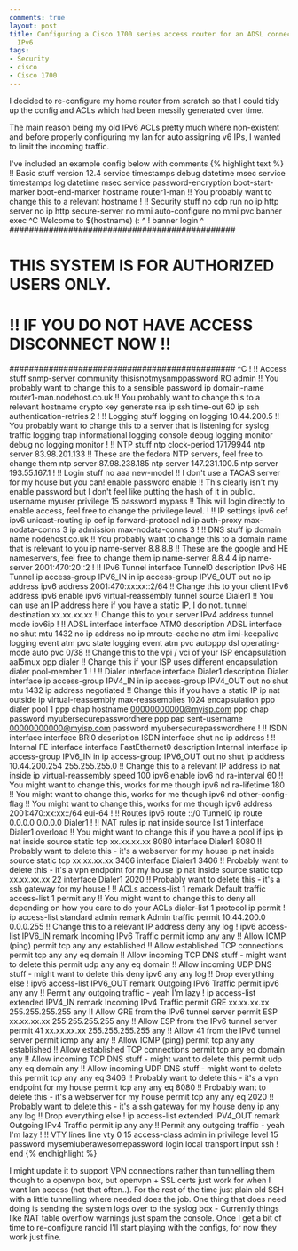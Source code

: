 ```yaml
---
comments: true
layout: post
title: Configuring a Cisco 1700 series access router for an ADSL connection with tunneled
  IPv6
tags:
- Security
- cisco
- Cisco 1700
---
```


I decided to re-configure my home router from scratch so that I could tidy up the config and ACLs which had been messily generated over time.

The main reason being my old IPv6 ACLs pretty much where non-existent and before properly configuring my lan for auto assigning v6 IPs, I wanted to limit the incoming traffic.

I've included an example config below with comments
{% highlight text %}
!! Basic stuff
version 12.4
service timestamps debug datetime msec
service timestamps log datetime msec
service password-encryption
boot-start-marker
boot-end-marker
hostname router1-man !! You probably want to change this to a relevant hostname
!
!! Security stuff
no cdp run
no ip http server
no ip http secure-server
no mmi auto-configure
no mmi pvc
banner exec ^C
Welcome to $(hostname) (:
^
!
banner login ^
##############################################
# THIS SYSTEM IS FOR AUTHORIZED USERS ONLY. #
# !! IF YOU DO NOT HAVE ACCESS DISCONNECT NOW !! #
##############################################
^C
!
!! Access stuff
snmp-server community thisisnotmysnmppassword RO admin !! You probably want to change this to a sensible password
ip domain-name router1-man.nodehost.co.uk !! You probably want to change this to a relevant hostname
crypto key generate rsa
ip ssh time-out 60
ip ssh authentication-retries 2
!
!! Logging stuff
logging on
logging 10.44.200.5 !! You probably want to change this to a server that is listening for syslog traffic
logging trap informational
logging console debug
logging monitor debug
no logging monitor
!
!! NTP stuff
ntp clock-period 17179944
ntp server 83.98.201.133 !! These are the fedora NTP servers, feel free to change them
ntp server 87.98.238.185
ntp server 147.231.100.5
ntp server 193.55.167.1
!
!! Login stuff
no aaa new-model !! I don't use a TACAS server for my house but you can!
enable password enable !! This clearly isn't my enable password but I don't feel like putting the hash of it in public.
username myuser privilege 15 password mypass !! This will login directly to enable access, feel free to change the privilege level.
!
!! IP settings
ipv6 cef
ipv6 unicast-routing
ip cef
ip forward-protocol nd
ip auth-proxy max-nodata-conns 3
ip admission max-nodata-conns 3
!
!! DNS stuff
ip domain name nodehost.co.uk !! You probably want to change this to a domain name that is relevant to you
ip name-server 8.8.8.8 !! These are the google and HE nameservers, feel free to change them
ip name-server 8.8.4.4
ip name-server 2001:470:20::2
!
!! IPv6 Tunnel
interface Tunnel0
 description IPv6 HE Tunnel
 ip access-group IPV6_IN in
 ip access-group IPV6_OUT out
 no ip address
 ipv6 address 2001:470:xx:xx::2/64 !! Change this to your client IPv6 address
 ipv6 enable
 ipv6 virtual-reassembly
 tunnel source Dialer1 !! You can use an IP address here if you have a static IP, I do not.
 tunnel destination xx.xx.xx.xx !! Change this to your server IPv4 address
 tunnel mode ipv6ip
!
!! ADSL interface
interface ATM0
 description ADSL interface
 no shut
 mtu 1432
 no ip address
 no ip mroute-cache
 no atm ilmi-keepalive
 logging event atm pvc state
 logging event atm pvc autoppp
 dsl operating-mode auto
 pvc 0/38 !! Change this to the vpi / vci of your ISP
 encapsulation aal5mux ppp dialer !! Change this if your ISP uses different encapsulation
 dialer pool-member 1
 !
!
!! Dialer interface
interface Dialer1
 description Dialer interface
 ip access-group IPV4_IN in
 ip access-group IPV4_OUT out
 no shut
 mtu 1432
 ip address negotiated !! Change this if you have a static IP
 ip nat outside
 ip virtual-reassembly max-reassemblies 1024
 encapsulation ppp
 dialer pool 1
 ppp chap hostname 00000000000@myisp.com
 ppp chap password myubersecurepasswordhere
 ppp pap sent-username 00000000000@myisp.com password myubersecurepasswordhere
!
!! ISDN interface
interface BRI0
 description ISDN interface
 shut
 no ip address
!
!! Internal FE interface
interface FastEthernet0
 description Internal interface
 ip access-group IPV6_IN in
 ip access-group IPV6_OUT out
 no shut
 ip address 10.44.200.254 255.255.255.0 !! Change this to a relevant IP address
 ip nat inside
 ip virtual-reassembly
 speed 100
 ipv6 enable
 ipv6 nd ra-interval 60 !! You might want to change this, works for me though
 ipv6 nd ra-lifetime 180 !! You might want to change this, works for me though
 ipv6 nd other-config-flag !! You might want to change this, works for me though
 ipv6 address 2001:470:xx:xx::/64 eui-64
!
!! Routes
ipv6 route ::/0 Tunnel0
ip route 0.0.0.0 0.0.0.0 Dialer1
!
!! NAT rules
ip nat inside source list 1 interface Dialer1 overload !! You might want to change this if you have a pool if ips
ip nat inside source static tcp xx.xx.xx.xx 8080 interface Dialer1 8080 !! Probably want to delete this - it's a webserver for my house
ip nat inside source static tcp xx.xx.xx.xx 3406 interface Dialer1 3406 !! Probably want to delete this - it's a vpn endpoint for my house
ip nat inside source static tcp xx.xx.xx.xx 22 interface Dialer1 2020 !! Probably want to delete this - it's a ssh gateway for my house
!
!! ACLs
access-list 1 remark Default traffic
access-list 1 permit any !! You might want to change this to deny all depending on how you care to do your ACLs
dialer-list 1 protocol ip permit
!
ip access-list standard admin
 remark Admin traffic
 permit 10.44.200.0 0.0.0.255 !! Change this to a relevant IP address
 deny any log
!
ipv6 access-list IPV6_IN
 remark Incoming IPv6 Traffic
 permit icmp any any !! Allow ICMP (ping)
 permit tcp any any established !! Allow established TCP connections
 permit tcp any any eq domain !! Allow incoming TCP DNS stuff - might want to delete this
 permit udp any any eq domain !! Allow incoming UDP DNS stuff - might want to delete this
 deny ipv6 any any log !! Drop everything else
!
ipv6 access-list IPV6_OUT
 remark Outgoing IPv6 Traffic
 permit ipv6 any any !! Permit any outgoing traffic - yeah I'm lazy
!
ip access-list extended IPV4_IN
 remark Incoming IPv4 Traffic
permit GRE xx.xx.xx.xx 255.255.255.255 any !! Allow GRE from the IPv6 tunnel server
permit ESP xx.xx.xx.xx 255.255.255.255 any !! Allow ESP from the IPv6 tunnel server
permit 41 xx.xx.xx.xx 255.255.255.255 any !! Allow 41 from the IPv6 tunnel server
 permit icmp any any !! Allow ICMP (ping)
 permit tcp any any established !! Allow established TCP connections
 permit tcp any eq domain any !! Allow incoming TCP DNS stuff - might want to delete this
 permit udp any eq domain any !! Allow incoming UDP DNS stuff - might want to delete this
 permit tcp any any eq 3406 !! Probably want to delete this - it's a vpn endpoint for my house
 permit tcp any any eq 8080 !! Probably want to delete this - it's a webserver for my house
 permit tcp any any eq 2020 !! Probably want to delete this - it's a ssh gateway for my house
 deny ip any any log !! Drop everything else
!
ip access-list extended IPV4_OUT
 remark Outgoing IPv4 Traffic
 permit ip any any !! Permit any outgoing traffic - yeah I'm lazy
!
!! VTY lines
line vty 0 15
 access-class admin in
 privilege level 15
 password mysemiuberawesomepassword
 login local
 transport input ssh
!
end
{% endhighlight %}

I might update it to support VPN connections rather than tunnelling them though to a openvpn box, but openvpn + SSL certs just work for when I want lan access (not that often..). For the rest of the time just plain old SSH with a little tunnelling where needed does the job.
One thing that does need doing is sending the system logs over to the syslog box - Currently things like NAT table overflow warnings just spam the console. Once I get a bit of time to re-configure rancid I'll start playing with the configs, for now they work just fine.
